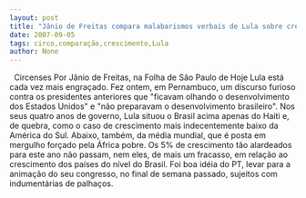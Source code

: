 ```yaml
---
layout: post
title: "Jânio de Freitas compara malabarismos verbais de Lula sobre crescimento à coisa de circo"
date: 2007-09-05
tags: circo,comparação,crescimento,Lula
author: None
---
```

&nbsp;
Circenses
Por J&acirc;nio de Freitas, na Folha de S&atilde;o Paulo de Hoje
Lula est&aacute; cada vez mais engra&ccedil;ado. 
Fez ontem, em Pernambuco, um discurso furioso contra os presidentes anteriores que &quot;ficavam olhando o desenvolvimento dos Estados Unidos&quot; e &quot;n&atilde;o preparavam o desenvolvimento brasileiro&quot;.
Nos seus quatro anos de governo, Lula situou o Brasil acima apenas do Haiti e, de quebra, como o caso de crescimento mais indecentemente baixo da Am&eacute;rica do Sul. Abaixo, tamb&eacute;m, da m&eacute;dia mundial, que &eacute; posta em mergulho for&ccedil;ado pela &Aacute;frica pobre.
Os 5% de crescimento t&atilde;o alardeados para este ano n&atilde;o passam, nem eles, de mais um fracasso, em rela&ccedil;&atilde;o ao crescimento dos pa&iacute;ses do n&iacute;vel do Brasil.
Foi boa id&eacute;ia do PT, levar para a anima&ccedil;&atilde;o do seu congresso, no final de semana passado, sujeitos com indument&aacute;rias de palha&ccedil;os.
&nbsp;
&nbsp; 